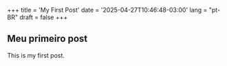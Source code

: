 +++
title = 'My First Post'
date = '2025-04-27T10:46:48-03:00'
lang = "pt-BR"
draft = false
+++

## Meu primeiro post

This is my first post.
